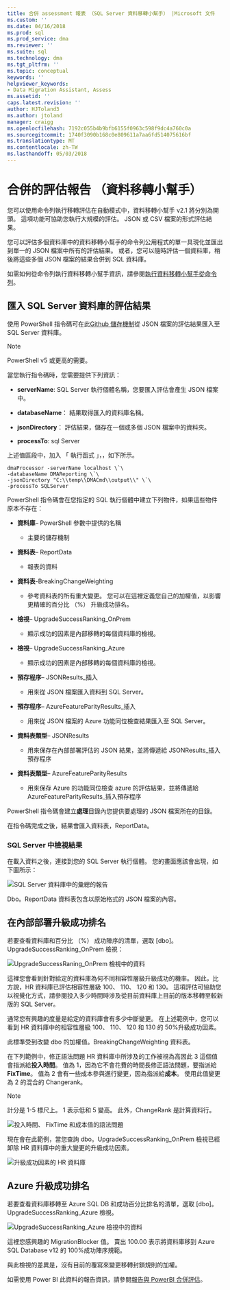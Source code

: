 ```yaml
---
title: 合併 assessment 報表 （SQL Server 資料移轉小幫手） |Microsoft 文件
ms.custom: ''
ms.date: 04/16/2018
ms.prod: sql
ms.prod_service: dma
ms.reviewer: ''
ms.suite: sql
ms.technology: dma
ms.tgt_pltfrm: ''
ms.topic: conceptual
keywords: ''
helpviewer_keywords:
- Data Migration Assistant, Assess
ms.assetid: ''
caps.latest.revision: ''
author: HJToland3
ms.author: jtoland
manager: craigg
ms.openlocfilehash: 7192c055b4b9bfb6155f0963c598f9dc4a760c0a
ms.sourcegitcommit: 1740f3090b168c0e809611a7aa6fd514075616bf
ms.translationtype: MT
ms.contentlocale: zh-TW
ms.lasthandoff: 05/03/2018
---
```

# <a name="consolidate-assessment-reports-data-migration-assistant"></a>合併的評估報告 （資料移轉小幫手）

您可以使用命令列執行移轉評估在自動模式中，資料移轉小幫手 v2.1 將分別為開頭。 這項功能可協助您執行大規模的評估。 JSON 或 CSV 檔案的形式評估結果。

您可以評估多個資料庫中的資料移轉小幫手的命令列公用程式的單一具現化並匯出到單一的 JSON 檔案中所有的評估結果。 或者，您可以隨時評估一個資料庫，稍後將這些多個 JSON 檔案的結果合併到 SQL 資料庫。

如需如何從命令列執行資料移轉小幫手資訊，請參閱[執行資料移轉小幫手從命令列](../dma/dma-commandline.md)。 


## <a name="import-assessment-results-into-a-sql-server-database"></a>匯入 SQL Server 資料庫的評估結果

使用 PowerShell 指令碼可在此[Github 儲存機制](https://github.com/Microsoft/sql-server-samples/tree/master/samples/features/data-migration-assistant)從 JSON 檔案的評估結果匯入至 SQL Server 資料庫。

> [!NOTE]
> PowerShell v5 或更高的需要。

當您執行指令碼時，您需要提供下列資訊： 

- **serverName**: SQL Server 執行個體名稱，您要匯入評估會產生 JSON 檔案中。

- **databaseName**： 結果取得匯入的資料庫名稱。

- **jsonDirectory**： 評估結果，儲存在一個或多個 JSON 檔案中的資料夾。

- **processTo**: sql Server

上述值區段中，加入 「 執行函式 」，，如下所示。

```
dmaProcessor -serverName localhost \`\
-databaseName DMAReporting \`\
-jsonDirectory "C:\\temp\\DMACmd\\output\\" \`\
-processTo SQLServer
```

PowerShell 指令碼會在您指定的 SQL 執行個體中建立下列物件，如果這些物件原本不存在：

- **資料庫**– PowerShell 參數中提供的名稱

  - 主要的儲存機制

- **資料表**– ReportData

  - 報表的資料

- **資料表**-BreakingChangeWeighting

  - 參考資料表的所有重大變更。 您可以在這裡定義您自己的加權值，以影響更精確的百分比 （%） 升級成功排名。

- **檢視**– UpgradeSuccessRanking\_OnPrem

  - 顯示成功的因素是內部移轉的每個資料庫的檢視。

- **檢視**– UpgradeSuccessRanking\_Azure

  - 顯示成功的因素是內部移轉的每個資料庫的檢視。

- **預存程序**– JSONResults\_插入

  - 用來從 JSON 檔案匯入資料到 SQL Server。

- **預存程序**– AzureFeatureParityResults\_插入

  - 用來從 JSON 檔案的 Azure 功能同位檢查結果匯入至 SQL Server。

- **資料表類型**– JSONResults

  - 用來保存在內部部署評估的 JSON 結果，並將傳遞給 JSONResults\_插入預存程序

- **資料表類型**– AzureFeatureParityResults

  - 用來保存 Azure 的功能同位檢查 azure 的評估結果，並將傳遞給 AzureFeatureParityResults\_插入預存程序

PowerShell 指令碼會建立**處理**目錄內您提供要處理的 JSON 檔案所在的目錄。

在指令碼完成之後，結果會匯入資料表，ReportData。

### <a name="viewing-the-results-in-sql-server"></a>SQL Server 中檢視結果

在載入資料之後，連接到您的 SQL Server 執行個體。 您的畫面應該會出現，如下圖所示：

![SQL Server 資料庫中的彙總的報告](../dma/media/DMAReportingDatabase.png)

Dbo。ReportData 資料表包含以原始格式的 JSON 檔案的內容。

## <a name="on-premises-upgrade-success-ranking"></a>在內部部署升級成功排名

若要查看資料庫和百分比 （%） 成功陣序的清單，選取 [dbo]。UpgradeSuccessRanking_OnPrem 檢視：

![UpgradeSuccessRaning_OnPrem 檢視中的資料](../dma/media/UpgradeSuccessRankingView.png)

這裡您會看到針對給定的資料庫為何不同相容性層級升級成功的機率。 因此，比方說，HR 資料庫已評估相容性層級 100、 110、 120 和 130。 這項評估可協助您以視覺化方式，請參閱投入多少時間時涉及從目前資料庫上目前的版本移轉至較新版的 SQL Server。

通常您有興趣的度量是給定的資料庫會有多少中斷變更。 在上述範例中，您可以看到 HR 資料庫中的相容性層級 100、 110、 120 和 130 的 50%升級成功因素。

此標準受到改變 dbo 的加權值。BreakingChangeWeighting 資料表。

在下列範例中，修正語法問題 HR 資料庫中所涉及的工作被視為高因此 3 這個值會指派給**投入時間**。 值為 1，因為它不會花費的時間長修正語法問題，要指派給**FixTime**。 值為 2 會有一些成本參與進行變更，因為指派給**成本**。 使用此值變更為 2 的混合的 Changerank。

> [!NOTE]
> 計分是 1-5 標尺上。  1 表示低和 5 變高。 此外，ChangeRank 是計算資料行。

![投入時間、 FixTime 和成本值的語法問題](../dma/media/SyntaxIssueEffort.png)

現在會在此範例，當您查詢 dbo。UpgradeSuccessRanking_OnPrem 檢視已經卸除 HR 資料庫中的重大變更的升級成功因素。

![升級成功因素的 HR 資料庫](../dma/media/UpgradeSuccessFactor_HR.png)

## <a name="azure-upgrade-success-ranking"></a>Azure 升級成功排名

若要查看資料庫移轉至 Azure SQL DB 和成功百分比排名的清單，選取 [dbo]。UpgradeSuccessRanking_Azure 檢視。

![UpgradeSuccessRanking_Azure 檢視中的資料](../dma/media/UpgradeSuccessRankingView_Azure.png)

這裡您感興趣的 MigrationBlocker 值。 賣出 100.00 表示將資料庫移到 Azure SQL Database v12 的 100%成功陣序規範。

與此檢視的差異是，沒有目前的覆寫來變更移轉封鎖規則的加權。

如需使用 Power BI 此資料的報告資訊，請參閱[報告與 PowerBI 合併評估](../dma/dma-powerbiassesreport.md)。
